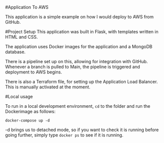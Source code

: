 #Application To AWS

This application is a simple example on how I would deploy to AWS from GitHub.

#Project Setup
This application was built in Flask, with templates written in HTML and CSS.

The application uses Docker images for the application and a MongoDB database.

There is a pipeline set up on this, allowing for integration with GitHub. Whenever a branch is pulled to Main, the 
pipeline is triggered and deployment to AWS begins.

There is also a Terraform file, for setting up the Application Load Balancer. This is manually activated at the moment.

#Local usage

To run in a local development environment, `cd` to the folder and run the Dockerimage as follows:

`docker-compose up -d`

-d brings us to detached mode, so if you want to check it is running before going further,
simply type `docker ps` to see if it is running.